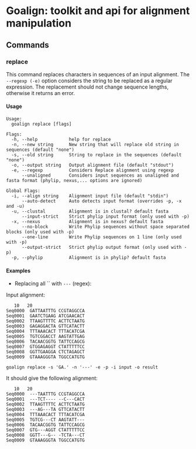 # Goalign: toolkit and api for alignment manipulation

## Commands

### replace
This command replaces characters in sequences of an input alignment. The `--regexp (-e)` option considers the string to be replaced as a regular expression.
The replacement should not change sequence lengths, otherwise it returns an error.

#### Usage
```
Usage:
  goalign replace [flags]

Flags:
  -h, --help            help for replace
  -n, --new string      New string that will replace old string in sequences (default "none")
  -s, --old string      String to replace in the sequences (default "none")
  -o, --output string   Output alignment file (default "stdout")
  -e, --regexp          Considers Replace alignment using regexp
      --unaligned       Considers input sequences as unaligned and fasta format (phylip, nexus,... options are ignored)

Global Flags:
  -i, --align string    Alignment input file (default "stdin")
      --auto-detect     Auto detects input format (overrides -p, -x and -u)
  -u, --clustal         Alignment is in clustal? default fasta
      --input-strict    Strict phylip input format (only used with -p)
  -x, --nexus           Alignment is in nexus? default fasta
      --no-block        Write Phylip sequences without space separated blocks (only used with -p)
      --one-line        Write Phylip sequences on 1 line (only used with -p)
      --output-strict   Strict phylip output format (only used with -p)
  -p, --phylip          Alignment is in phylip? default fasta
```

#### Examples

* Replacing all `` with `---` (regex):

Input alignment:
```
   10   20
Seq0000  GATTAATTTG CCGTAGGCCA
Seq0001  GAATCTGAAG ATCGAACACT
Seq0002  TTAAGTTTTC ACTTCTAATG
Seq0003  GAGAGGACTA GTTCATACTT
Seq0004  TTTAAACACT TTTACATCGA
Seq0005  TGTCGGACCT AAGTATTGAG
Seq0006  TACAACGGTG TATTCCAGCG
Seq0007  GTGGAGAGGT CTATTTTTCC
Seq0008  GGTTGAAGGA CTCTAGAGCT
Seq0009  GTAAAGGGTA TGGCCATGTG
```

```
goalign replace -s 'GA.' -n '---' -e -p -i input -o result
```

It should give the following alignment:
```
   10   20
Seq0000  ---TAATTTG CCGTAGGCCA
Seq0001  ---TCT---- --C---CACT
Seq0002  TTAAGTTTTC ACTTCTAATG
Seq0003  ---AG---TA GTTCATACTT
Seq0004  TTTAAACACT TTTACATCGA
Seq0005  TGTCG---CT AAGTATT---
Seq0006  TACAACGGTG TATTCCAGCG
Seq0007  GTG---AGGT CTATTTTTCC
Seq0008  GGTT---G-- -TCTA---CT
Seq0009  GTAAAGGGTA TGGCCATGTG
```

